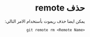 ﻿<div dir = rtl >

# حذف remote 


يمكن ايضا حذف ريموت بأستخدام الامر التالي: 

`<git remote rm <Remote Name`

 </dir>
